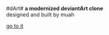 #dArt#
**a modernized deviantArt clone**  
designed and built by muah

[go to it](http://serene-bastion-5104.herokuapp.com/)
